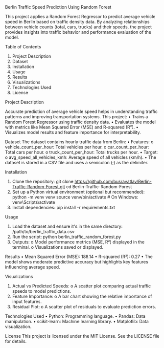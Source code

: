 Berlin Traffic Speed Prediction Using Random Forest

This project applies a Random Forest Regressor to predict average vehicle speed in Berlin based on traffic density data. By analyzing relationships between vehicle counts (total, cars, trucks) and their speeds, the project provides insights into traffic behavior and performance evaluation of the model.
 
Table of Contents

1.	Project Description
2.	Dataset
3.	Installation
4.	Usage
5.	Results
6.	Visualizations
7.	Technologies Used
8.	License
 
Project Description

Accurate prediction of average vehicle speed helps in understanding traffic patterns and improving transportation systems. This project:
•	Trains a Random Forest Regressor using traffic density data.
•	Evaluates the model with metrics like Mean Squared Error (MSE) and R-squared (R²).
•	Visualizes model results and feature importance for interpretability.
 
Dataset
The dataset contains hourly traffic data from Berlin:
•	Features:
o	vehicle_count_per_hour: Total vehicles per hour.
o	car_count_per_hour: Total cars per hour.
o	truck_count_per_hour: Total trucks per hour.
•	Target:
o	avg_speed_all_vehicles_kmh: Average speed of all vehicles (km/h).
•	The dataset is stored in a CSV file and uses a semicolon (;) as the delimiter.
 
Installation
1.	Clone the repository:
git clone https://github.com/busrayatlav/Berlin-Traffic-Random-Forest.git
cd Berlin-Traffic-Random-Forest
2.	Set up a Python virtual environment (optional but recommended):
python -m venv venv
source venv/bin/activate  # On Windows: venv\Scripts\activate
3.	Install dependencies:
pip install -r requirements.txt
 
Usage
1.	Load the dataset and ensure it's in the same directory:
/path/to/berlin_traffic_data.csv
2.	Run the script:
python berlin_traffic_random_forest.py
3.	Outputs:
o	Model performance metrics (MSE, R²) displayed in the terminal.
o	Visualizations saved or displayed.
 
Results
•	Mean Squared Error (MSE): 188.14
•	R-squared (R²): 0.27
•	The model shows moderate predictive accuracy but highlights key features influencing average speed.
 
Visualizations
1.	Actual vs Predicted Speeds:
o	A scatter plot comparing actual traffic speeds to model predictions. 
2.	Feature Importance:
o	A bar chart showing the relative importance of input features. 
3.	Residual Plot:
o	A scatter plot of residuals to evaluate prediction errors. 
 
Technologies Used
•	Python: Programming language.
•	Pandas: Data manipulation.
•	scikit-learn: Machine learning library.
•	Matplotlib: Data visualization.
 
License
This project is licensed under the MIT License. See the LICENSE file for details.
